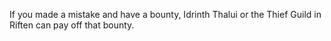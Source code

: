 If you made a mistake and have a bounty, Idrinth Thalui or the Thief Guild in Riften can pay off that bounty.

